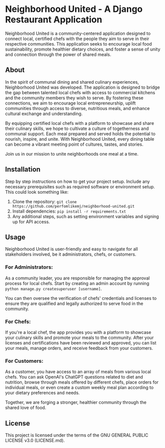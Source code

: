 # Neighborhood United - A Django Restaurant Application

Neighborhood United is a community-centered application designed to connect local, certified chefs with the people they aim to serve in their respective communities. This application seeks to encourage local food sustainability, promote healthier dietary choices, and foster a sense of unity and connection through the power of shared meals.

## About

In the spirit of communal dining and shared culinary experiences, Neighborhood United was developed. The application is designed to bridge the gap between talented local chefs with access to commercial kitchens and the community members they wish to serve. By fostering these connections, we aim to encourage local entrepreneurship, uplift communities through access to diverse, nutritious meals, and enhance cultural exchange and understanding.

By equipping certified local chefs with a platform to showcase and share their culinary skills, we hope to cultivate a culture of togetherness and communal support. Each meal prepared and served holds the potential to nourish, inspire, and unite. With Neighborhood United, every dining table can become a vibrant meeting point of cultures, tastes, and stories.

Join us in our mission to unite neighborhoods one meal at a time.


## Installation

Step by step instructions on how to get your project setup. Include any necessary prerequisites such as required software or environment setup. This could look something like:

1. Clone the repository: `git clone https://github.com/perfomlikemj/neighborhood-united.git`
2. Install dependencies: `pip install -r requirements.txt`
3. Any additional steps, such as setting environment variables and signing up for API access.

## Usage

Neighborhood United is user-friendly and easy to navigate for all stakeholders involved, be it administrators, chefs, or customers.

### For Administrators:

As a community leader, you are responsible for managing the approval process for local chefs. Start by creating an admin account by running `python manage.py createsuperuser [username]`.

You can then oversee the verification of chefs' credentials and licenses to ensure they are qualified and legally authorized to serve food in the community. 

### For Chefs:

If you're a local chef, the app provides you with a platform to showcase your culinary skills and promote your meals to the community. After your licenses and certifications have been reviewed and approved, you can list your meals, manage orders, and receive feedback from your customers.

### For Customers:

As a customer, you have access to an array of meals from various local chefs. You can ask OpenAI's ChatGPT questions related to diet and nutrition, browse through meals offered by different chefs, place orders for individual meals, or even create a custom weekly meal plan according to your dietary preferences and needs.

Together, we are forging a stronger, healthier community through the shared love of food.

## License

This project is licensed under the terms of the GNU GENERAL PUBLIC LICENSE v3.0 (LICENSE.md).